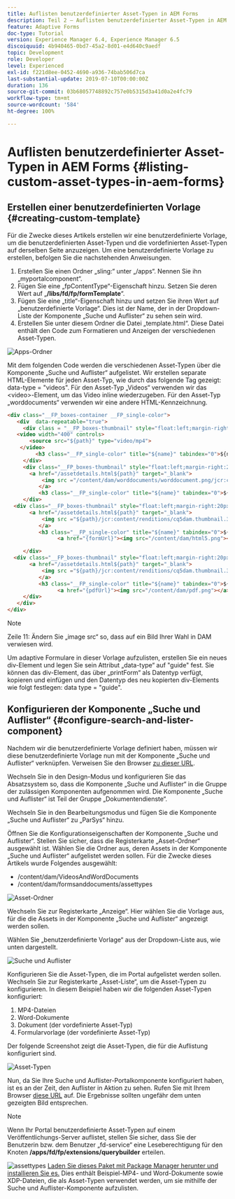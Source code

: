 ```yaml
---
title: Auflisten benutzerdefinierter Asset-Typen in AEM Forms
description: Teil 2 – Auflisten benutzerdefinierter Asset-Typen in AEM Forms
feature: Adaptive Forms
doc-type: Tutorial
version: Experience Manager 6.4, Experience Manager 6.5
discoiquuid: 4b940465-0bd7-45a2-8d01-e4d640c9aedf
topic: Development
role: Developer
level: Experienced
exl-id: f221d8ee-0452-4690-a936-74bab506d7ca
last-substantial-update: 2019-07-10T00:00:00Z
duration: 136
source-git-commit: 03b68057748892c757e0b5315d3a41d0a2e4fc79
workflow-type: tm+mt
source-wordcount: '584'
ht-degree: 100%

---
```


# Auflisten benutzerdefinierter Asset-Typen in AEM Forms {#listing-custom-asset-types-in-aem-forms}

## Erstellen einer benutzerdefinierten Vorlage {#creating-custom-template}

Für die Zwecke dieses Artikels erstellen wir eine benutzerdefinierte Vorlage, um die benutzerdefinierten Asset-Typen und die vordefinierten Asset-Typen auf derselben Seite anzuzeigen. Um eine benutzerdefinierte Vorlage zu erstellen, befolgen Sie die nachstehenden Anweisungen.

1. Erstellen Sie einen Ordner „sling:“ unter „/apps“. Nennen Sie ihn „myportalcomponent“.
1. Fügen Sie eine „fpContentType“-Eigenschaft hinzu. Setzen Sie deren Wert auf „**/libs/fd/fp/formTemplate**“.
1. Fügen Sie eine „title“-Eigenschaft hinzu und setzen Sie ihren Wert auf „benutzerdefinierte Vorlage“. Dies ist der Name, der in der Dropdown-Liste der Komponente „Suche und Auflister“ zu sehen sein wird.
1. Erstellen Sie unter diesem Ordner die Datei „template.html“. Diese Datei enthält den Code zum Formatieren und Anzeigen der verschiedenen Asset-Typen.

![Apps-Ordner](assets/appsfolder_.png)

Mit dem folgenden Code werden die verschiedenen Asset-Typen über die Komponente „Suche und Auflister“ aufgelistet. Wir erstellen separate HTML-Elemente für jeden Asset-Typ, wie durch das folgende Tag gezeigt: data-type = &quot;videos&quot;. Für den Asset-Typ „Videos“ verwenden wir das &lt;video>-Element, um das Video inline wiederzugeben. Für den Asset-Typ „worddocuments“ verwenden wir eine andere HTML-Kennzeichnung.

```html
<div class="__FP_boxes-container __FP_single-color">
   <div  data-repeatable="true">
     <div class = "__FP_boxes-thumbnail" style="float:left;margin-right:20px;" data-type = "videos">
   <video width="400" controls>
       <source src="${path}" type="video/mp4">
    </video>
         <h3 class="__FP_single-color" title="${name}" tabindex="0">${name}</h3>
     </div>
     <div class="__FP_boxes-thumbnail" style="float:left;margin-right:20px;" data-type = "worddocuments">
       <a href="/assetdetails.html${path}" target="_blank">
           <img src ="/content/dam/worddocuments/worddocument.png/jcr:content/renditions/cq5dam.thumbnail.319.319.png"/>
          </a>
          <h3 class="__FP_single-color" title="${name}" tabindex="0">${name}</h3>
     </div>
  <div class="__FP_boxes-thumbnail" style="float:left;margin-right:20px;" data-type = "xfaForm">
       <a href="/assetdetails.html${path}" target="_blank">
           <img src ="${path}/jcr:content/renditions/cq5dam.thumbnail.319.319.png"/>
          </a>
          <h3 class="__FP_single-color" title="${name}" tabindex="0">${name}</h3>
                <a href="{formUrl}"><img src="/content/dam/html5.png"></a><p>

     </div>
  <div class="__FP_boxes-thumbnail" style="float:left;margin-right:20px;" data-type = "printForm">
       <a href="/assetdetails.html${path}" target="_blank">
           <img src ="${path}/jcr:content/renditions/cq5dam.thumbnail.319.319.png"/>
          </a>
          <h3 class="__FP_single-color" title="${name}" tabindex="0">${name}</h3>
                <a href="{pdfUrl}"><img src="/content/dam/pdf.png"></a><p>
     </div>
   </div>
</div>
```

>[!NOTE]
>
>Zeile 11: Ändern Sie „image src“ so, dass auf ein Bild Ihrer Wahl in DAM verwiesen wird.
>
>Um adaptive Formulare in dieser Vorlage aufzulisten, erstellen Sie ein neues div-Element und legen Sie sein Attribut „data-type“ auf &quot;guide&quot; fest. Sie können das div-Element, das über „printForm“ als Datentyp verfügt, kopieren und einfügen und den Datentyp des neu kopierten div-Elements wie folgt festlegen: data type = &quot;guide&quot;.

## Konfigurieren der Komponente „Suche und Auflister“ {#configure-search-and-lister-component}

Nachdem wir die benutzerdefinierte Vorlage definiert haben, müssen wir diese benutzerdefinierte Vorlage nun mit der Komponente „Suche und Auflister“ verknüpfen. Verweisen Sie den Browser [zu dieser URL](http://localhost:4502/editor.html/content/AemForms/CustomPortal.html).

Wechseln Sie in den Design-Modus und konfigurieren Sie das Absatzsystem so, dass die Komponente „Suche und Auflister“ in die Gruppe der zulässigen Komponenten aufgenommen wird. Die Komponente „Suche und Auflister“ ist Teil der Gruppe „Dokumentendienste“.

Wechseln Sie in den Bearbeitungsmodus und fügen Sie die Komponente „Suche und Auflister“ zu „ParSys“ hinzu.

Öffnen Sie die Konfigurationseigenschaften der Komponente „Suche und Auflister“. Stellen Sie sicher, dass die Registerkarte „Asset-Ordner“ ausgewählt ist. Wählen Sie die Ordner aus, deren Assets in der Komponente „Suche und Auflister“ aufgelistet werden sollen. Für die Zwecke dieses Artikels wurde Folgendes ausgewählt:

* /content/dam/VideosAndWordDocuments
* /content/dam/formsanddocuments/assettypes

![Asset-Ordner](assets/selectingassetfolders.png)

Wechseln Sie zur Registerkarte „Anzeige“. Hier wählen Sie die Vorlage aus, für die die Assets in der Komponente „Suche und Auflister“ angezeigt werden sollen.

Wählen Sie „benutzerdefinierte Vorlage“ aus der Dropdown-Liste aus, wie unten dargestellt.

![Suche und Auflister](assets/searchandlistercomponent.gif)

Konfigurieren Sie die Asset-Typen, die im Portal aufgelistet werden sollen. Wechseln Sie zur Registerkarte „Asset-Liste“, um die Asset-Typen zu konfigurieren. In diesem Beispiel haben wir die folgenden Asset-Typen konfiguriert:

1. MP4-Dateien
1. Word-Dokumente
1. Dokument (der vordefinierte Asset-Typ)
1. Formularvorlage (der vordefinierte Asset-Typ)

Der folgende Screenshot zeigt die Asset-Typen, die für die Auflistung konfiguriert sind.

![Asset-Typen](assets/assettypes.png)

Nun, da Sie Ihre Suche und Auflister-Portalkomponente konfiguriert haben, ist es an der Zeit, den Auflister in Aktion zu sehen. Rufen Sie mit Ihrem Browser [diese URL](http://localhost:4502/content/AemForms/CustomPortal.html?wcmmode=disabled) auf. Die Ergebnisse sollten ungefähr dem unten gezeigten Bild entsprechen.

>[!NOTE]
>
>Wenn Ihr Portal benutzerdefinierte Asset-Typen auf einem Veröffentlichungs-Server auflistet, stellen Sie sicher, dass Sie der Benutzerin bzw. dem Benutzer „fd-service“ eine Leseberechtigung für den Knoten **/apps/fd/fp/extensions/querybuilder** erteilen.

![assettypes](assets/assettypeslistings.png)
[Laden Sie dieses Paket mit Package Manager herunter und installieren Sie es.](assets/customassettypekt1.zip) Dies enthält Beispiel-MP4- und Word-Dokumente sowie XDP-Dateien, die als Asset-Typen verwendet werden, um sie mithilfe der Suche und Auflister-Komponente aufzulisten.
